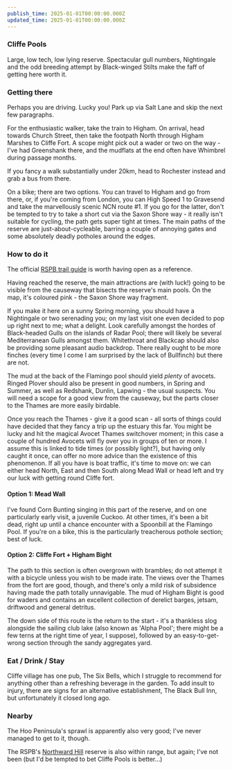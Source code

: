 ```yaml
---
publish_time: 2025-01-01T00:00:00.000Z
updated_time: 2025-01-01T00:00:00.000Z
---
```

### Cliffe Pools

Large, low tech, low lying reserve. Spectacular gull numbers,
Nightingale and the odd breeding attempt by Black-winged Stilts make
the faff of getting here worth it.

### Getting there

Perhaps you are driving. Lucky you! Park up via Salt Lane and skip the
next few paragraphs.

For the enthusiastic walker, take the train to Higham. On arrival,
head towards Church Street, then take the footpath North through
Higham Marshes to Cliffe Fort. A scope might pick out a wader or two
on the way - I've had Greenshank there, and the mudflats at the end
often have Whimbrel during passage months.

If you fancy a walk substantially under 20km, head to Rochester
instead and grab a bus from there.

On a bike; there are two options. You can travel to Higham and go from
there, or, if you're coming from London, you can High Speed 1 to
Gravesend and take the marvellously scenic NCN route #1. If you go for
the latter, don't be tempted to try to take a short cut via the Saxon
Shore way - it really isn't suitable for cycling, the path gets super
tight at times. The main paths of the reserve are
just-about-cycleable, barring a couple of annoying gates and some
absolutely deadly potholes around the edges.

### How to do it

The official [RSPB trail
guide](https://www.rspb.org.uk/globalassets/downloads/documents/reserves/cliffe-pools-trail-guide.pdf)
is worth having open as a reference.

Having reached the reserve, the main attractions are (with luck!)
going to be visible from the causeway that bisects the reserve's main
pools. On the map, it's coloured pink - the Saxon Shore way
fragment. 

If you make it here on a sunny Spring morning, you should have a
Nightingale or two serenading you; on my last visit one even decided
to pop up right next to me; what a delight. Look carefully amongst the
hordes of Black-headed Gulls on the islands of Radar Pool; there will
likely be several Mediterranean Gulls amongst them. Whitethroat and
Blackcap should also be providing some pleasant audio backdrop. There
really ought to be more finches (every time I come I am surprised by
the lack of Bullfinch) but there are not.

The mud at the back of the Flamingo pool should yield _plenty_ of
avocets. Ringed Plover should also be present in good numbers, in
Spring and Summer, as well as Redshank, Dunlin, Lapwing - the usual
suspects. You will need a scope for a good view from the causeway, but
the parts closer to the Thames are more easily birdable.

Once you reach the Thames - give it a good scan - all sorts of things
could have decided that they fancy a trip up the estuary this far. You
might be lucky and hit the magical Avocet Thames switchover moment; in
this case a couple of hundred Avocets will fly over you in groups of
ten or more. I assume this is linked to tide times (or possibly
light?), but having only caught it once, can offer no more advice than
the existence of this phenomenon. If all you have is boat traffic,
it's time to move on: we can either head North, East and then South
along Mead Wall or head left and try our luck with getting round
Cliffe fort.

#### Option 1: Mead Wall

I've found Corn Bunting singing in this part of the reserve, and on one
particularly early visit, a juvenile Cuckoo. At other times, it's been
a bit dead, right up until a chance encounter with a Spoonbill at the
Flamingo Pool. If you're on a bike, this is the particularly
treacherous pothole section; best of luck.

#### Option 2: Cliffe Fort + Higham Bight

The path to this section is often overgrown with brambles; do not
attempt it with a bicycle unless you wish to be made irate. The views
over the Thames from the fort are good, though, and there's only a
mild risk of subsidence having made the path totally unnavigable. The
mud of Higham Bight is good for waders and contains an
excellent collection of derelict barges, jetsam, driftwood and general
detritus.

The down side of this route is the return to the start - it's a
thankless slog alongside the sailing club lake (also known as 'Alpha
Pool'; there might be a few terns at the right time of year, I
suppose), followed by an easy-to-get-wrong section through the sandy
aggregates yard.

### Eat / Drink / Stay

Cliffe village has one pub, The Six Bells, which I struggle to
recommend for anything other than a refreshing beverage in the
garden. To add insult to injury, there are signs for an alternative
establishment, The Black Bull Inn, but unfortunately it closed long
ago.

### Nearby

The Hoo Peninsula's sprawl is apparently also very good; I've never
managed to get to it, though. 

The RSPB's [Northward Hill](https://www.rspb.org.uk/reserves-and-events/reserves-a-z/northward-hill)
reserve is also within range, but again; I've not been (but I'd be
tempted to bet Cliffe Pools is better...)

